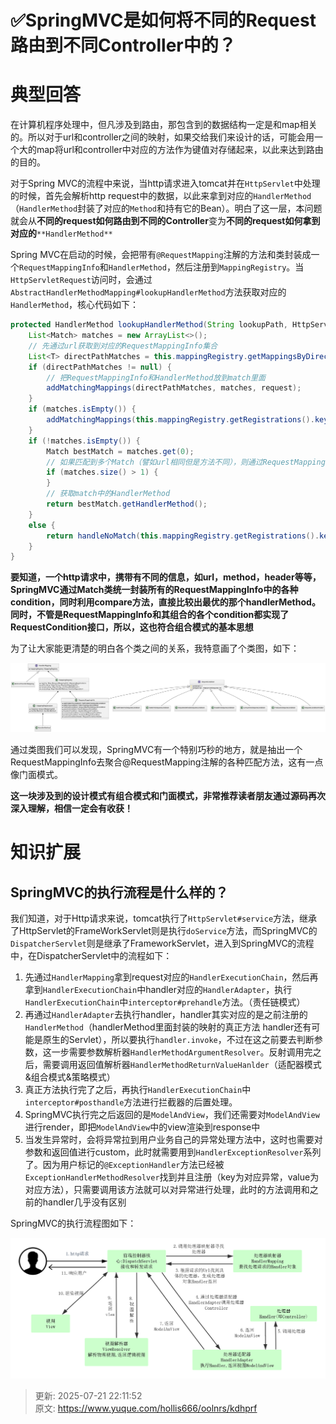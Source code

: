 # ✅SpringMVC是如何将不同的Request路由到不同Controller中的？

# 典型回答
在计算机程序处理中，但凡涉及到路由，那包含到的数据结构一定是和map相关的。所以对于url和controller之间的映射，如果交给我们来设计的话，可能会用一个大的map将url和controller中对应的方法作为键值对存储起来，以此来达到路由的目的。

对于Spring MVC的流程中来说，当http请求进入tomcat并在`HttpServlet`中处理的时候，首先会解析http request中的数据，以此来拿到对应的`HandlerMethod`（`HandlerMethod`封装了对应的`Method`和持有它的Bean）。明白了这一层，本问题就会从**不同的request如何路由到不同的Controller**变为**不同的request如何拿到对应的**`**HandlerMethod**`

Spring MVC在启动的时候，会把带有`@RequestMapping`注解的方法和类封装成一个`RequestMappingInfo `和`HandlerMethod`，然后注册到`MappingRegistry`。当`HttpServletRequest `访问时，会通过`AbstractHandlerMethodMapping#lookupHandlerMethod`方法获取对应的`HandlerMethod `，核心代码如下：

```java
protected HandlerMethod lookupHandlerMethod(String lookupPath, HttpServletRequest request) throws Exception {
    List<Match> matches = new ArrayList<>();
    // 先通过url获取到对应的RequestMappingInfo集合
    List<T> directPathMatches = this.mappingRegistry.getMappingsByDirectPath(lookupPath);
    if (directPathMatches != null) {
        // 把RequestMappingInfo和HandlerMethod放到match里面
        addMatchingMappings(directPathMatches, matches, request);
    }
    if (matches.isEmpty()) {
        addMatchingMappings(this.mappingRegistry.getRegistrations().keySet(), matches, request);
    }
    if (!matches.isEmpty()) {
        Match bestMatch = matches.get(0);
        // 如果匹配到多个Match（譬如url相同但是方法不同），则通过RequestMappingInfo中的各种condition匹配出对应的bestMatch
        if (matches.size() > 1) {
        }
        // 获取match中的HandlerMethod
        return bestMatch.getHandlerMethod();
    }
    else {
        return handleNoMatch(this.mappingRegistry.getRegistrations().keySet(), lookupPath, request);
    }
}
```

**要知道，一个http请求中，携带有不同的信息，如url，method，header等等，SpringMVC通过Match类统一封装所有的RequestMappingInfo中的各种condition，同时利用compare方法，直接比较出最优的那个handlerMethod。同时，不管是RequestMappingInfo和其组合的各个condition都实现了RequestCondition接口，所以，这也符合组合模式的基本思想**

为了让大家能更清楚的明白各个类之间的关系，我特意画了个类图，如下：

![da801257058b4bb765a141e1ee01cb3c.svg](./img/SiaTvo3m19r--8_L/da801257058b4bb765a141e1ee01cb3c-318668.svg)

通过类图我们可以发现，SpringMVC有一个特别巧秒的地方，就是抽出一个RequestMappingInfo去聚合@RequestMapping注解的各种匹配方法，这有一点像门面模式。

**这一块涉及到的设计模式有组合模式和门面模式，非常推荐读者朋友通过源码再次深入理解，相信一定会有收获！**

# 知识扩展
## SpringMVC的执行流程是什么样的？
我们知道，对于Http请求来说，tomcat执行了`HttpServlet#service`方法，继承了HttpServlet的FrameWorkServlet则是执行`doService`方法，而SpringMVC的`DispatcherServlet`则是继承了FrameworkServlet，进入到SpringMVC的流程中，在DispatcherServlet中的流程如下：

1. 先通过`HandlerMapping`拿到request对应的`HandlerExecutionChain`，然后再拿到`HandlerExecutionChain`中handler对应的`HandlerAdapter`，执行`HandlerExecutionChain`中`interceptor#prehandle`方法。（责任链模式）
2. 再通过`HandlerAdapter`去执行handler，handler其实对应的是之前注册的`HandlerMethod`（handlerMethod里面封装的映射的真正方法 handler还有可能是原生的Servlet），所以要执行`handler.invoke`，不过在这之前要去判断参数，这一步需要参数解析器`HandlerMethodArgumentResolver`。反射调用完之后，需要调用返回值解析器`HandlerMethodReturnValueHanlder`（适配器模式&组合模式&策略模式）
3. 真正方法执行完了之后，再执行`HandlerExecutionChain`中`interceptor#posthandle`方法进行拦截器的后置处理。
4. SpringMVC执行完之后返回的是`ModelAndView`，我们还需要对`ModelAndView`进行render，即把`ModelAndView`中的view渲染到response中
5. 当发生异常时，会将异常拉到用户业务自己的异常处理方法中，这时也需要对参数和返回值进行custom，此时就需要用到`HandlerExceptionResolver`系列了。因为用户标记的`@ExceptionHandler`方法已经被`ExceptionHandlerMethodResolver`找到并且注册（key为对应异常，value为对应方法），只需要调用该方法就可以对异常进行处理，此时的方法调用和之前的handler几乎没有区别

SpringMVC的执行流程图如下：

![1684567139938-9364db35-edae-4cc8-9b05-37f872a070d8.png](./img/SiaTvo3m19r--8_L/1684567139938-9364db35-edae-4cc8-9b05-37f872a070d8-562738.png)



> 更新: 2025-07-21 22:11:52  
> 原文: <https://www.yuque.com/hollis666/oolnrs/kdhprf>